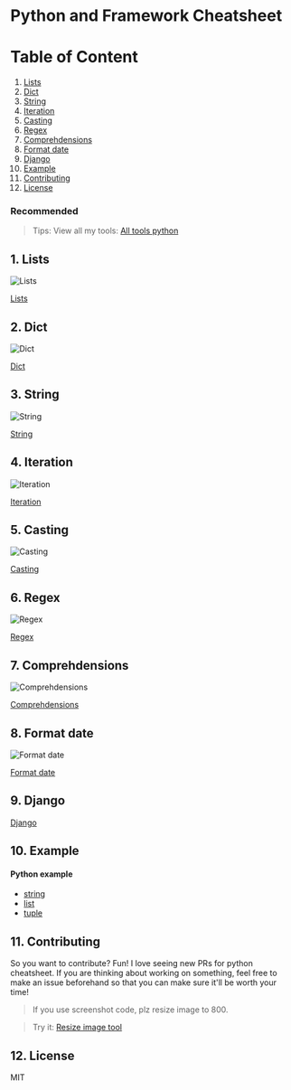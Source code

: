 # Python and Framework Cheatsheet

# Table of Content

1. [Lists](#1-lists)
2. [Dict](#2-dict)
3. [String](#3-string)
4. [Iteration](#4-iteration)
5. [Casting](#5-casting)
6. [Regex](#6-regex)
7. [Comprehdensions](#7-comprehdensions)
8. [Format date](#8-format-date)
9. [Django](#9-django)
10. [Example](#10-example)
11. [Contributing](#11-contributing)
12. [License](#12-license)

### Recommended
> Tips:
> View all my tools:
[All tools python](https://github.com/tuantvk/python-cheatsheet/tree/master/src/tools)

## 1. Lists

![Lists](https://github.com/tuantvk/python-cheatsheet/blob/master/assets/python/lists.png)

[Lists](https://github.com/tuantvk/python-cheatsheet/blob/master/src/python/lists.md)

## 2. Dict

![Dict](https://github.com/tuantvk/python-cheatsheet/blob/master/assets/python/dict.png)

[Dict](https://github.com/tuantvk/python-cheatsheet/blob/master/src/python/dict.md)

## 3. String

![String](https://github.com/tuantvk/python-cheatsheet/blob/master/assets/python/string.png)

[String](https://github.com/tuantvk/python-cheatsheet/blob/master/src/python/string.md)

## 4. Iteration

![Iteration](https://github.com/tuantvk/python-cheatsheet/blob/master/assets/python/iteration.png)

[Iteration](https://github.com/tuantvk/python-cheatsheet/blob/master/src/python/iteration.md)

## 5. Casting

![Casting](https://github.com/tuantvk/python-cheatsheet/blob/master/assets/python/casting.png)

[Casting](https://github.com/tuantvk/python-cheatsheet/blob/master/src/python/casting.md)

## 6. Regex

![Regex](https://github.com/tuantvk/python-cheatsheet/blob/master/assets/python/regex.png)

[Regex](https://github.com/tuantvk/python-cheatsheet/blob/master/src/python/regex.md)

## 7. Comprehdensions

![Comprehdensions](https://github.com/tuantvk/python-cheatsheet/blob/master/assets/python/comprehdensions.png)

[Comprehdensions](https://github.com/tuantvk/python-cheatsheet/blob/master/src/python/comprehdensions.md)

## 8. Format date

![Format date](https://github.com/tuantvk/python-cheatsheet/blob/master/assets/python/format-date.png)

[Format date](https://github.com/tuantvk/python-cheatsheet/blob/master/src/python/format-date.md)

## 9. Django

[Django](https://github.com/tuantvk/python-cheatsheet/blob/master/src/django/django-basic.md)

## 10. Example

#### Python example

- [string](https://github.com/tuantvk/python-cheatsheet/blob/master/src/python-example/string.py)
- [list](https://github.com/tuantvk/python-cheatsheet/blob/master/src/python-example/list.py)
- [tuple](https://github.com/tuantvk/python-cheatsheet/blob/master/src/python-example/tuple.py)


## 11. Contributing

So you want to contribute? Fun! I love seeing new PRs for python cheatsheet. If you are thinking about working on something, feel free to make an issue beforehand so that you can make sure it'll be worth your time!

> If you use screenshot code, plz resize image to 800.

> Try it:
[Resize image tool](https://github.com/tuantvk/python-cheatsheet/blob/master/assets/python/resize.py)

## 12. License

MIT